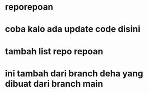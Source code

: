 # reporepoan
# coba kalo ada update code disini
# tambah list repo repoan
# ini tambah dari branch deha yang dibuat dari branch main